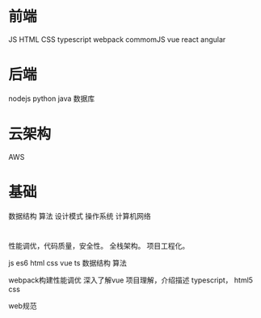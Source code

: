 # 前端
JS HTML CSS
typescript 
webpack commomJS
vue 
react
angular

# 后端
nodejs
python
java
数据库

# 云架构
AWS

# 基础
数据结构 算法 设计模式
操作系统 计算机网络

# 
性能调优，代码质量，安全性。
全栈架构。
项目工程化。


js es6
html css
vue 
ts
数据结构 算法


webpack构建性能调优
深入了解vue
项目理解，介绍描述
typescript，
html5 css

web规范













